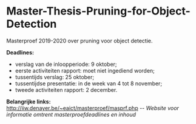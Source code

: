 # Master-Thesis-Pruning-for-Object-Detection
Masterproef 2019-2020 over pruning voor object detectie.

**Deadlines:**<br/>
- verslag van de inloopperiode: 9 oktober;
- eerste activiteiten rapport: moet niet ingediend worden;
- tussentijds verslag: 25 oktober;
- tussentijdse presentatie: in de week van 4 tot 8 november;
- tweede activiteiten rapport: 2 december.

**Belangrijke links:** <br/>
http://iiw.denayer.be/~eaict/masterproef/masprf.php --  *Website voor informatie omtrent masterproefdeadlines en inhoud* 
<br><br/>
